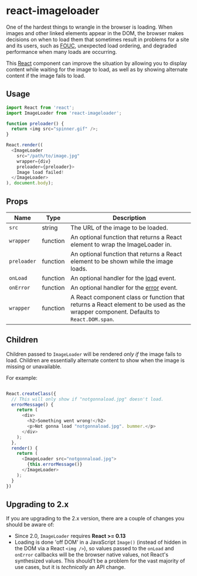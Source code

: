 react-imageloader
=================

One of the hardest things to wrangle in the browser is loading. When images and
other linked elements appear in the DOM, the browser makes decisions on when to
load them that sometimes result in problems for a site and its users, such as
[FOUC], unexpected load ordering, and degraded performance when many loads are
occurring.

This [React] component can improve the situation by allowing you to display
content while waiting for the image to load, as well as by showing alternate
content if the image fails to load.


Usage
-----

```javascript
import React from 'react';
import ImageLoader from 'react-imageloader';

function preloader() {
  return <img src="spinner.gif" />;
}

React.render((
  <ImageLoader
    src="/path/to/image.jpg"
    wrapper={div}
    preloader={preloader}>
    Image load failed!
  </ImageLoader>
), document.body);

```


Props
-----

Name        | Type     | Description
------------|----------|------------
`src`       | string   | The URL of the image to be loaded.
`wrapper`   | function | An optional function that returns a React element to wrap the ImageLoader in.
`preloader` | function | An optional function that returns a React element to be shown while the image loads.
`onLoad`    | function | An optional handler for the [load] event.
`onError`   | function | An optional handler for the [error] event.
`wrapper`   | function | A React component class or function that returns a React element to be used as the wrapper component. Defaults to `React.DOM.span`.


Children
--------

Children passed to `ImageLoader` will be rendered *only if* the image fails to load. Children are essentially alternate content to show when the image is missing or unavailable.

For example:

```javascript

React.createClass({
  // This will only show if "notgonnaload.jpg" doesn't load.
  errorMessage() {
    return (
      <div>
        <h2>Something went wrong!</h2>
        <p>Not gonna load "notgonnaload.jpg". bummer.</p>
      </div>
    );
  },
  render() {
    return (
      <ImageLoader src="notgonnaload.jpg">
        {this.errorMessage()}
      </ImageLoader>
    );
  }
})

```


Upgrading to 2.x
----------------

If you are upgrading to the 2.x version, there are a couple of changes you should be aware of:

* Since 2.0, `ImageLoader` requires **React >= 0.13**
* Loading is done 'off DOM' in a JavaScript `Image()` (instead of hidden in the DOM via a React `<img />`), so values passed to the `onLoad` and `onError` callbacks will be the browser native values, not React's synthesized values. This should't be a problem for the vast majority of use cases, but it is *technically* an API change.


[FOUC]: http://en.wikipedia.org/wiki/FOUC/
[React]: http://facebook.github.io/react/
[load]: https://developer.mozilla.org/en-US/docs/Web/Events/load
[error]: https://developer.mozilla.org/en-US/docs/Web/Events/error
